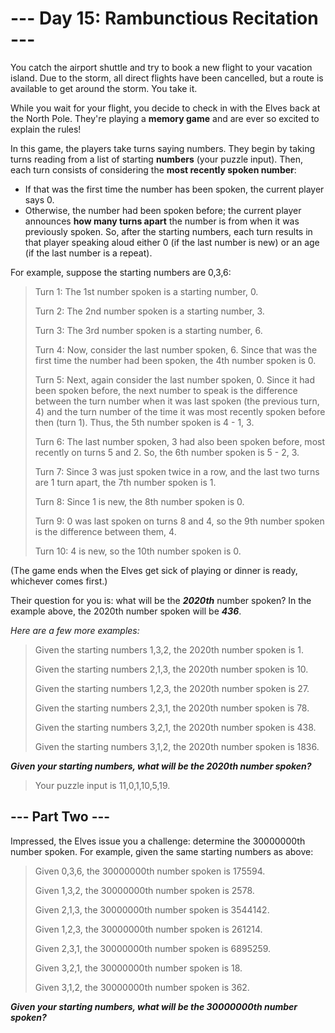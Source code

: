 # --- Day 15: Rambunctious Recitation ---
You catch the airport shuttle and try to book a new flight to your vacation island. Due to the storm, all direct flights have been cancelled, but a route is available to get around the storm. You take it.

While you wait for your flight, you decide to check in with the Elves back at the North Pole. They're playing a **memory game** and are ever so excited to explain the rules!

In this game, the players take turns saying numbers. They begin by taking turns reading from a list of starting **numbers** (your puzzle input). Then, each turn consists of considering the **most recently spoken number**:

- If that was the first time the number has been spoken, the current player says 0.
- Otherwise, the number had been spoken before; the current player announces **how many turns apart** the number is from when it was previously spoken.
So, after the starting numbers, each turn results in that player speaking aloud either 0 (if the last number is new) or an age (if the last number is a repeat).

For example, suppose the starting numbers are 0,3,6:

>Turn 1: The 1st number spoken is a starting number, 0.
>
>Turn 2: The 2nd number spoken is a starting number, 3.
> 
>Turn 3: The 3rd number spoken is a starting number, 6.
> 
>Turn 4: Now, consider the last number spoken, 6. Since that was the first time the number had been spoken, the 4th number spoken is 0.
> 
>Turn 5: Next, again consider the last number spoken, 0. Since it had been spoken before, the next number to speak is the 
> difference between the turn number when it was last spoken (the previous turn, 4) and the turn number of the time it 
> was most recently spoken before then (turn 1). Thus, the 5th number spoken is 4 - 1, 3.
> 
>Turn 6: The last number spoken, 3 had also been spoken before, most recently on turns 5 and 2. So, the 6th number spoken is 5 - 2, 3.
> 
>Turn 7: Since 3 was just spoken twice in a row, and the last two turns are 1 turn apart, the 7th number spoken is 1.
> 
>Turn 8: Since 1 is new, the 8th number spoken is 0.
> 
>Turn 9: 0 was last spoken on turns 8 and 4, so the 9th number spoken is the difference between them, 4.
> 
>Turn 10: 4 is new, so the 10th number spoken is 0.

(The game ends when the Elves get sick of playing or dinner is ready, whichever comes first.)

Their question for you is: what will be the ***2020th*** number spoken? In the example above, the 2020th number spoken will be ***436***.

*Here are a few more examples:*

> Given the starting numbers 1,3,2, the 2020th number spoken is 1.
> 
> Given the starting numbers 2,1,3, the 2020th number spoken is 10. 
> 
> Given the starting numbers 1,2,3, the 2020th number spoken is 27.
> 
> Given the starting numbers 2,3,1, the 2020th number spoken is 78.
> 
> Given the starting numbers 3,2,1, the 2020th number spoken is 438.
> 
> Given the starting numbers 3,1,2, the 2020th number spoken is 1836.

***Given your starting numbers, what will be the 2020th number spoken?***
> Your puzzle input is 11,0,1,10,5,19.

## --- Part Two ---
Impressed, the Elves issue you a challenge: determine the 30000000th number spoken. For example, given the same starting numbers as above:

>Given 0,3,6, the 30000000th number spoken is 175594.
> 
>Given 1,3,2, the 30000000th number spoken is 2578.
> 
>Given 2,1,3, the 30000000th number spoken is 3544142.
> 
>Given 1,2,3, the 30000000th number spoken is 261214.
> 
>Given 2,3,1, the 30000000th number spoken is 6895259.
> 
>Given 3,2,1, the 30000000th number spoken is 18.
> 
>Given 3,1,2, the 30000000th number spoken is 362.

***Given your starting numbers, what will be the ***30000000th*** number spoken?***
